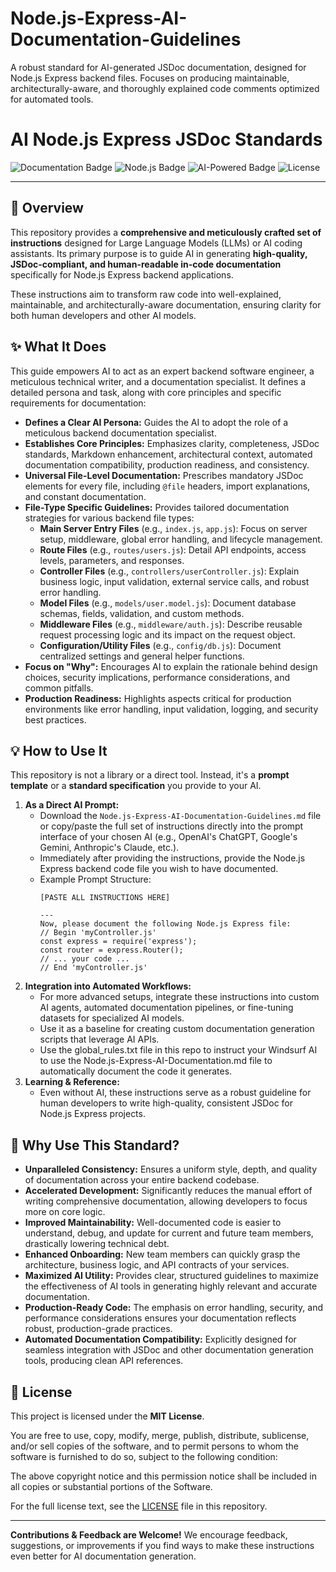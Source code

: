 # Node.js-Express-AI-Documentation-Guidelines
A robust standard for AI-generated JSDoc documentation, designed for Node.js Express backend files. Focuses on producing maintainable, architecturally-aware, and thoroughly explained code comments optimized for automated tools.

# AI Node.js Express JSDoc Standards

![Documentation Badge](https://img.shields.io/badge/Documentation-JSDoc-blue?style=for-the-badge)
![Node.js Badge](https://img.shields.io/badge/Node.js-Express-green?style=for-the-badge)
![AI-Powered Badge](https://img.shields.io/badge/AI--Powered-Yes-purple?style=for-the-badge)
![License](https://img.shields.io/badge/License-MIT-yellow.svg?style=for-the-badge)

---

## 🚀 Overview

This repository provides a **comprehensive and meticulously crafted set of instructions** designed for Large Language Models (LLMs) or AI coding assistants. Its primary purpose is to guide AI in generating **high-quality, JSDoc-compliant, and human-readable in-code documentation** specifically for Node.js Express backend applications.

These instructions aim to transform raw code into well-explained, maintainable, and architecturally-aware documentation, ensuring clarity for both human developers and other AI models.

## ✨ What It Does

This guide empowers AI to act as an expert backend software engineer, a meticulous technical writer, and a documentation specialist. It defines a detailed persona and task, along with core principles and specific requirements for documentation:

*   **Defines a Clear AI Persona:** Guides the AI to adopt the role of a meticulous backend documentation specialist.
*   **Establishes Core Principles:** Emphasizes clarity, completeness, JSDoc standards, Markdown enhancement, architectural context, automated documentation compatibility, production readiness, and consistency.
*   **Universal File-Level Documentation:** Prescribes mandatory JSDoc elements for every file, including `@file` headers, import explanations, and constant documentation.
*   **File-Type Specific Guidelines:** Provides tailored documentation strategies for various backend file types:
    *   **Main Server Entry Files** (e.g., `index.js`, `app.js`): Focus on server setup, middleware, global error handling, and lifecycle management.
    *   **Route Files** (e.g., `routes/users.js`): Detail API endpoints, access levels, parameters, and responses.
    *   **Controller Files** (e.g., `controllers/userController.js`): Explain business logic, input validation, external service calls, and robust error handling.
    *   **Model Files** (e.g., `models/user.model.js`): Document database schemas, fields, validation, and custom methods.
    *   **Middleware Files** (e.g., `middleware/auth.js`): Describe reusable request processing logic and its impact on the request object.
    *   **Configuration/Utility Files** (e.g., `config/db.js`): Document centralized settings and general helper functions.
*   **Focus on "Why":** Encourages AI to explain the rationale behind design choices, security implications, performance considerations, and common pitfalls.
*   **Production Readiness:** Highlights aspects critical for production environments like error handling, input validation, logging, and security best practices.

## 💡 How to Use It

This repository is not a library or a direct tool. Instead, it's a **prompt template** or a **standard specification** you provide to your AI.

1.  **As a Direct AI Prompt:**
    *   Download the `Node.js-Express-AI-Documentation-Guidelines.md` file or copy/paste the full set of instructions directly into the prompt interface of your chosen AI (e.g., OpenAI's ChatGPT, Google's Gemini, Anthropic's Claude, etc.).
    *   Immediately after providing the instructions, provide the Node.js Express backend code file you wish to have documented.
    *   Example Prompt Structure:
        ```
        [PASTE ALL INSTRUCTIONS HERE]

        ---
        Now, please document the following Node.js Express file:
        // Begin 'myController.js'
        const express = require('express');
        const router = express.Router();
        // ... your code ...
        // End 'myController.js'
        ```
2.  **Integration into Automated Workflows:**
    *   For more advanced setups, integrate these instructions into custom AI agents, automated documentation pipelines, or fine-tuning datasets for specialized AI models.
    *   Use it as a baseline for creating custom documentation generation scripts that leverage AI APIs.
    *   Use the global_rules.txt file in this repo to instruct your Windsurf AI to use the Node.js-Express-AI-Documentation.md file to automatically document the code it generates.
3.  **Learning & Reference:**
    *   Even without AI, these instructions serve as a robust guideline for human developers to write high-quality, consistent JSDoc for Node.js Express projects.

## 💖 Why Use This Standard?

*   **Unparalleled Consistency:** Ensures a uniform style, depth, and quality of documentation across your entire backend codebase.
*   **Accelerated Development:** Significantly reduces the manual effort of writing comprehensive documentation, allowing developers to focus more on core logic.
*   **Improved Maintainability:** Well-documented code is easier to understand, debug, and update for current and future team members, drastically lowering technical debt.
*   **Enhanced Onboarding:** New team members can quickly grasp the architecture, business logic, and API contracts of your services.
*   **Maximized AI Utility:** Provides clear, structured guidelines to maximize the effectiveness of AI tools in generating highly relevant and accurate documentation.
*   **Production-Ready Code:** The emphasis on error handling, security, and performance considerations ensures your documentation reflects robust, production-grade practices.
*   **Automated Documentation Compatibility:** Explicitly designed for seamless integration with JSDoc and other documentation generation tools, producing clean API references.
## 📜 License

This project is licensed under the **MIT License**.

You are free to use, copy, modify, merge, publish, distribute, sublicense, and/or sell copies of the software, and to permit persons to whom the software is furnished to do so, subject to the following condition:

The above copyright notice and this permission notice shall be included in all copies or substantial portions of the Software.

For the full license text, see the [LICENSE](LICENSE) file in this repository.

---

**Contributions & Feedback are Welcome!** We encourage feedback, suggestions, or improvements if you find ways to make these instructions even better for AI documentation generation.
